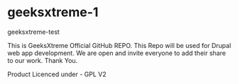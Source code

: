 geeksxtreme-1
=============

geeksxtreme-test

This is GeeksXtreme Official GitHub REPO. This Repo will be used for Drupal web app development. We are open and invite everyone to add their share to our work. Thank You.

Product Licenced under - GPL V2

